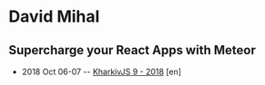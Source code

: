 # David Mihal

## Supercharge your React Apps with Meteor
- 2018 Oct 06-07 -- [KharkivJS 9 - 2018](https://www.youtube.com/watch?v=ZJ6EXJAP4kg) [en]   
